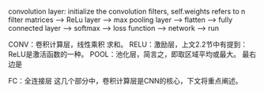 convolution layer: initialize the convolution filters, self.weights refers to n filter matrices 
-->
ReLu layer
-->
max pooling layer
-->
flatten
-->
fully connected layer
-->
softmax
-->
loss function
-->
network
-->
run







CONV：卷积计算层，线性乘积 求和。
RELU：激励层，上文2.2节中有提到：ReLU是激活函数的一种。
POOL：池化层，简言之，即取区域平均或最大。
    最右边是

FC：全连接层
    这几个部分中，卷积计算层是CNN的核心，下文将重点阐述。